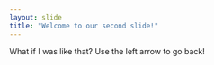 ```yaml
---
layout: slide
title: "Welcome to our second slide!"
---
```

What if I was like that?
Use the left arrow to go back!
